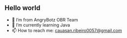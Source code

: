 ## Hello world


- 🔵 I’m from AngryBotz OBR Team
- 🔭 I’m currently learning Java
- 📫 How to reach me: cauasan.ribeiro0057@gmail.com
